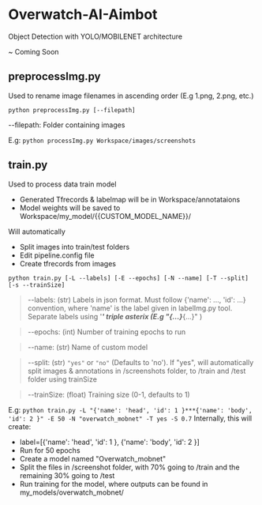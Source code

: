 # Overwatch-AI-Aimbot

Object Detection with YOLO/MOBILENET architecture

~ Coming Soon

## preprocessImg.py
Used to rename image filenames in ascending order 
(E.g 1.png, 2.png, etc.)
```
python preprocessImg.py [--filepath]
```
--filepath: Folder containing images

E.g: `python processImg.py Workspace/images/screenshots`


## train.py
Used to process data train model
- Generated Tfrecords & labelmap will be in Workspace/annotataions
- Model weights will be saved to Workspace/my_model/{{CUSTOM_MODEL_NAME}}/


Will automatically
- Split images into train/test folders
- Edit pipeline.config file
- Create tfrecords from images
```
python train.py [-L --labels] [-E --epochs] [-N --name] [-T --split] [-s --trainSize]
```

>--labels: (str) Labels in json format. Must follow {'name': ..., 'id': ...} convention, where 'name' is the label given in labelImg.py tool.  
> Separate labels using '***' triple asterix (E.g "{...}***{...}" )

>--epochs: (int) Number of training epochs to run

>--name: (str) Name of custom model 

>--split: (str) `"yes"` or `"no"` (Defaults to 'no'). If "yes", will automatically split images & annotations in /screenshots folder, to /train and /test folder using trainSize 

>--trainSize: (float) Training size (0-1, defaults to 1)

E.g: `python train.py -L "{'name': 'head', 'id': 1 }***{'name': 'body', 'id': 2 }" -E 50 -N "overwatch_mobnet" -T yes -S 0.7`
Internally, this will create:
- label=[{'name': 'head', 'id': 1 }, {'name': 'body', 'id': 2 }]
- Run for 50 epochs
- Create a model named "Overwatch_mobnet"
- Split the files in /screenshot folder, with 70% going to /train and the remaining 30% going to /test
- Run training for the model, where outputs can be found in my_models/overwatch_mobnet/

